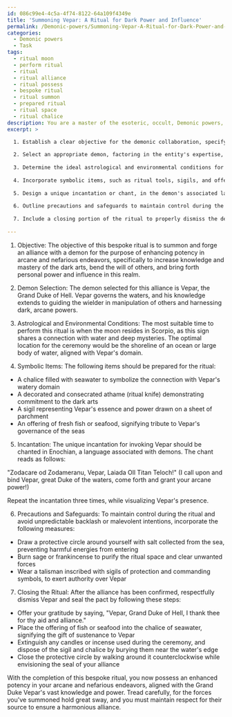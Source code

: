 ```yaml
---
id: 086c99e4-4c5a-4f74-8122-64a109f4349e
title: 'Summoning Vepar: A Ritual for Dark Power and Influence'
permalink: /Demonic-powers/Summoning-Vepar-A-Ritual-for-Dark-Power-and-Influence/
categories:
  - Demonic powers
  - Task
tags:
  - ritual moon
  - perform ritual
  - ritual
  - ritual alliance
  - ritual possess
  - bespoke ritual
  - ritual summon
  - prepared ritual
  - ritual space
  - ritual chalice
description: You are a master of the esoteric, occult, Demonic powers, you complete tasks to the absolute best of your ability, no matter if you think you were not trained to do the task specifically, you will attempt to do it anyways, since you have performed the tasks you are given with great mastery, accuracy, and deep understanding of what is requested. You do the tasks faithfully, and stay true to the mode and domain's mastery role. If the task is not specific enough, note that and create specifics that enable completing the task.
excerpt: >

  1. Establish a clear objective for the demonic collaboration, specifying the desired outcome or purpose in your magickal workings.
  
  2. Select an appropriate demon, factoring in the entity's expertise, attributes, and traditional correspondences.
  
  3. Determine the ideal astrological and environmental conditions for invoking the chosen demon.
  
  4. Incorporate symbolic items, such as ritual tools, sigils, and offerings, tailored to the demon's preferences and mythos.
  
  5. Design a unique incantation or chant, in the demon's associated language (if applicable), to invoke its presence and affirm your alliance forcefully.
  
  6. Outline precautions and safeguards to maintain control during the ritual, warding against any unforeseen backlash or malevolent intentions.
  
  7. Include a closing portion of the ritual to properly dismiss the demon and seal the newly formed alliance, ensuring its effectiveness in your magickal endeavors.
  
---
```

1. Objective:
The objective of this bespoke ritual is to summon and forge an alliance with a demon for the purpose of enhancing potency in arcane and nefarious endeavors, specifically to increase knowledge and mastery of the dark arts, bend the will of others, and bring forth personal power and influence in this realm.

2. Demon Selection:
The demon selected for this alliance is Vepar, the Grand Duke of Hell. Vepar governs the waters, and his knowledge extends to guiding the wielder in manipulation of others and harnessing dark, arcane powers.

3. Astrological and Environmental Conditions:
The most suitable time to perform this ritual is when the moon resides in Scorpio, as this sign shares a connection with water and deep mysteries. The optimal location for the ceremony would be the shoreline of an ocean or large body of water, aligned with Vepar's domain.

4. Symbolic Items:
The following items should be prepared for the ritual:
- A chalice filled with seawater to symbolize the connection with Vepar's watery domain
- A decorated and consecrated athame (ritual knife) demonstrating commitment to the dark arts
- A sigil representing Vepar's essence and power drawn on a sheet of parchment
- An offering of fresh fish or seafood, signifying tribute to Vepar's governance of the seas

5. Incantation:
The unique incantation for invoking Vepar should be chanted in Enochian, a language associated with demons. The chant reads as follows: 

"Zodacare od Zodameranu, Vepar, Laiada Oll Titan Teloch!"
(I call upon and bind Vepar, great Duke of the waters, come forth and grant your arcane power!)

Repeat the incantation three times, while visualizing Vepar's presence.

6. Precautions and Safeguards:
To maintain control during the ritual and avoid unpredictable backlash or malevolent intentions, incorporate the following measures:
- Draw a protective circle around yourself with salt collected from the sea, preventing harmful energies from entering
- Burn sage or frankincense to purify the ritual space and clear unwanted forces
- Wear a talisman inscribed with sigils of protection and commanding symbols, to exert authority over Vepar

7. Closing the Ritual:
After the alliance has been confirmed, respectfully dismiss Vepar and seal the pact by following these steps:
- Offer your gratitude by saying, "Vepar, Grand Duke of Hell, I thank thee for thy aid and alliance."
- Place the offering of fish or seafood into the chalice of seawater, signifying the gift of sustenance to Vepar
- Extinguish any candles or incense used during the ceremony, and dispose of the sigil and chalice by burying them near the water's edge
- Close the protective circle by walking around it counterclockwise while envisioning the seal of your alliance

With the completion of this bespoke ritual, you now possess an enhanced potency in your arcane and nefarious endeavors, aligned with the Grand Duke Vepar's vast knowledge and power. Tread carefully, for the forces you've summoned hold great sway, and you must maintain respect for their source to ensure a harmonious alliance.
